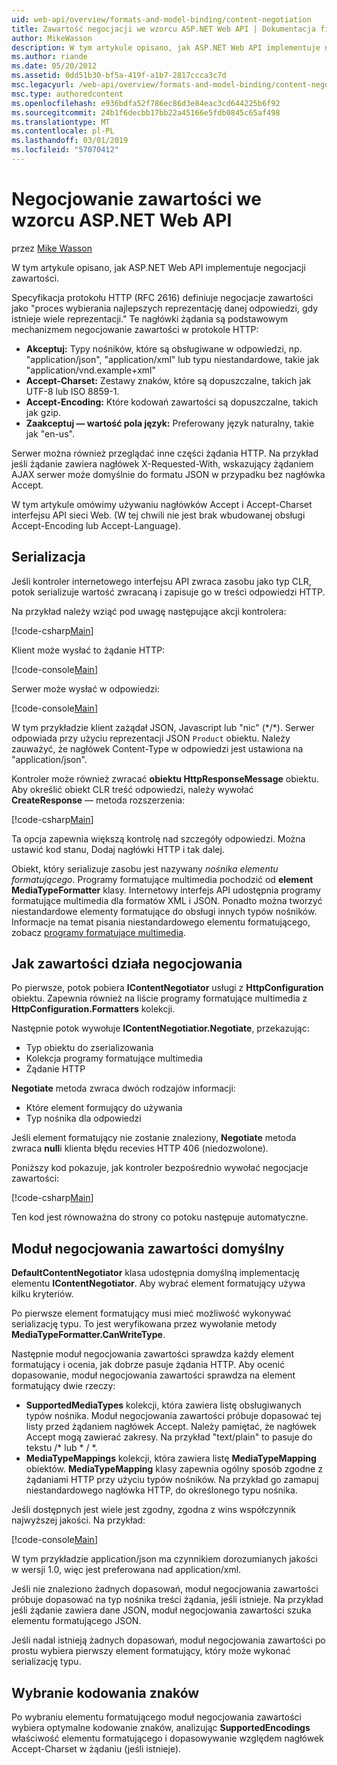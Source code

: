 ```yaml
---
uid: web-api/overview/formats-and-model-binding/content-negotiation
title: Zawartość negocjacji we wzorcu ASP.NET Web API | Dokumentacja firmy Microsoft
author: MikeWasson
description: W tym artykule opisano, jak ASP.NET Web API implementuje negocjacje zawartości HTTP.
ms.author: riande
ms.date: 05/20/2012
ms.assetid: 0dd51b30-bf5a-419f-a1b7-2817ccca3c7d
msc.legacyurl: /web-api/overview/formats-and-model-binding/content-negotiation
msc.type: authoredcontent
ms.openlocfilehash: e936bdfa52f786ec86d3e84eac3cd644225b6f92
ms.sourcegitcommit: 24b1f6decbb17bb22a45166e5fdb0845c65af498
ms.translationtype: MT
ms.contentlocale: pl-PL
ms.lasthandoff: 03/01/2019
ms.locfileid: "57070412"
---
```

<a name="content-negotiation-in-aspnet-web-api"></a>Negocjowanie zawartości we wzorcu ASP.NET Web API
====================
przez [Mike Wasson](https://github.com/MikeWasson)

W tym artykule opisano, jak ASP.NET Web API implementuje negocjacji zawartości.

Specyfikacja protokołu HTTP (RFC 2616) definiuje negocjacje zawartości jako "proces wybierania najlepszych reprezentację danej odpowiedzi, gdy istnieje wiele reprezentacji." Te nagłówki żądania są podstawowym mechanizmem negocjowanie zawartości w protokole HTTP:

- **Akceptuj:** Typy nośników, które są obsługiwane w odpowiedzi, np. "application/json", "application/xml" lub typu niestandardowe, takie jak &quot;application/vnd.example+xml&quot;
- **Accept-Charset:** Zestawy znaków, które są dopuszczalne, takich jak UTF-8 lub ISO 8859-1.
- **Accept-Encoding:** Które kodowań zawartości są dopuszczalne, takich jak gzip.
- **Zaakceptuj — wartość pola język:** Preferowany język naturalny, takie jak "en-us".

Serwer można również przeglądać inne części żądania HTTP. Na przykład jeśli żądanie zawiera nagłówek X-Requested-With, wskazujący żądaniem AJAX serwer może domyślnie do formatu JSON w przypadku bez nagłówka Accept.

W tym artykule omówimy używaniu nagłówków Accept i Accept-Charset interfejsu API sieci Web. (W tej chwili nie jest brak wbudowanej obsługi Accept-Encoding lub Accept-Language).

## <a name="serialization"></a>Serializacja

Jeśli kontroler internetowego interfejsu API zwraca zasobu jako typ CLR, potok serializuje wartość zwracaną i zapisuje go w treści odpowiedzi HTTP.

Na przykład należy wziąć pod uwagę następujące akcji kontrolera:

[!code-csharp[Main](content-negotiation/samples/sample1.cs)]

Klient może wysłać to żądanie HTTP:

[!code-console[Main](content-negotiation/samples/sample2.cmd)]

Serwer może wysłać w odpowiedzi:

[!code-console[Main](content-negotiation/samples/sample3.cmd)]

W tym przykładzie klient zażądał JSON, Javascript lub "nic" (\*/\*). Serwer odpowiada przy użyciu reprezentacji JSON `Product` obiektu. Należy zauważyć, że nagłówek Content-Type w odpowiedzi jest ustawiona na &quot;application/json&quot;.

Kontroler może również zwracać **obiektu HttpResponseMessage** obiektu. Aby określić obiekt CLR treść odpowiedzi, należy wywołać **CreateResponse** — metoda rozszerzenia:

[!code-csharp[Main](content-negotiation/samples/sample4.cs)]

Ta opcja zapewnia większą kontrolę nad szczegóły odpowiedzi. Można ustawić kod stanu, Dodaj nagłówki HTTP i tak dalej.

Obiekt, który serializuje zasobu jest nazywany *nośnika elementu formatującego*. Programy formatujące multimedia pochodzić od **element MediaTypeFormatter** klasy. Internetowy interfejs API udostępnia programy formatujące multimedia dla formatów XML i JSON. Ponadto można tworzyć niestandardowe elementy formatujące do obsługi innych typów nośników. Informacje na temat pisania niestandardowego elementu formatującego, zobacz [programy formatujące multimedia](media-formatters.md).

## <a name="how-content-negotiation-works"></a>Jak zawartości działa negocjowania

Po pierwsze, potok pobiera **IContentNegotiator** usługi z **HttpConfiguration** obiektu. Zapewnia również na liście programy formatujące multimedia z **HttpConfiguration.Formatters** kolekcji.

Następnie potok wywołuje **IContentNegotiatior.Negotiate**, przekazując:

- Typ obiektu do zserializowania
- Kolekcja programy formatujące multimedia
- Żądanie HTTP

**Negotiate** metoda zwraca dwóch rodzajów informacji:

- Które element formujący do używania
- Typ nośnika dla odpowiedzi

Jeśli element formatujący nie zostanie znaleziony, **Negotiate** metoda zwraca **null**i klienta błędu recevies HTTP 406 (niedozwolone).

Poniższy kod pokazuje, jak kontroler bezpośrednio wywołać negocjacje zawartości:

[!code-csharp[Main](content-negotiation/samples/sample5.cs)]

Ten kod jest równoważna do strony co potoku następuje automatyczne.

## <a name="default-content-negotiator"></a>Moduł negocjowania zawartości domyślny

**DefaultContentNegotiator** klasa udostępnia domyślną implementację elementu **IContentNegotiator**. Aby wybrać element formatujący używa kilku kryteriów.

Po pierwsze element formatujący musi mieć możliwość wykonywać serializację typu. To jest weryfikowana przez wywołanie metody **MediaTypeFormatter.CanWriteType**.

Następnie moduł negocjowania zawartości sprawdza każdy element formatujący i ocenia, jak dobrze pasuje żądania HTTP. Aby ocenić dopasowanie, moduł negocjowania zawartości sprawdza na element formatujący dwie rzeczy:

- **SupportedMediaTypes** kolekcji, która zawiera listę obsługiwanych typów nośnika. Moduł negocjowania zawartości próbuje dopasować tej listy przed żądaniem nagłówek Accept. Należy pamiętać, że nagłówek Accept mogą zawierać zakresy. Na przykład "text/plain" to pasuje do tekstu /\* lub \* / \*.
- **MediaTypeMappings** kolekcji, która zawiera listę **MediaTypeMapping** obiektów. **MediaTypeMapping** klasy zapewnia ogólny sposób zgodne z żądaniami HTTP przy użyciu typów nośników. Na przykład go zamapuj niestandardowego nagłówka HTTP, do określonego typu nośnika.

Jeśli dostępnych jest wiele jest zgodny, zgodna z wins współczynnik najwyższej jakości. Na przykład:

[!code-console[Main](content-negotiation/samples/sample6.cmd)]

W tym przykładzie application/json ma czynnikiem dorozumianych jakości w wersji 1.0, więc jest preferowana nad application/xml.

Jeśli nie znaleziono żadnych dopasowań, moduł negocjowania zawartości próbuje dopasować na typ nośnika treści żądania, jeśli istnieje. Na przykład jeśli żądanie zawiera dane JSON, moduł negocjowania zawartości szuka elementu formatującego JSON.

Jeśli nadal istnieją żadnych dopasowań, moduł negocjowania zawartości po prostu wybiera pierwszy element formatujący, który może wykonać serializację typu.

## <a name="selecting-a-character-encoding"></a>Wybranie kodowania znaków

Po wybraniu elementu formatującego moduł negocjowania zawartości wybiera optymalne kodowanie znaków, analizując **SupportedEncodings** właściwość elementu formatującego i dopasowywanie względem nagłówek Accept-Charset w żądaniu (jeśli istnieje).
